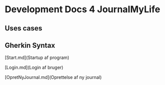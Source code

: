 # Development Docs 4 JournalMyLife #

## Uses cases ##

## Gherkin Syntax ##

[Start.md](Startup af program)

[Login.md](Login af bruger)

[OpretNyJournal.md](Oprettelse af ny journal)

[]()
